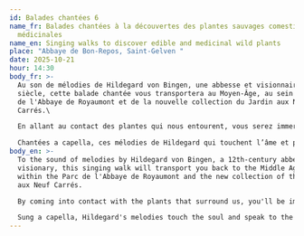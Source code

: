 ```yaml
---
id: Balades chantées 6
name_fr: Balades chantées à la découvertes des plantes sauvages comestibles et
  médicinales
name_en: Singing walks to discover edible and medicinal wild plants
place: "Abbaye de Bon-Repos, Saint-Gelven "
date: 2025-10-21
hour: 14:30
body_fr: >-
  Au son de mélodies de Hildegard von Bingen, une abbesse et visionnaire du XIIè
  siècle, cette balade chantée vous transportera au Moyen-Âge, au sein du Parc
  de l'Abbaye de Royaumont et de la nouvelle collection du Jardin aux Neuf
  Carrés.\

  En allant au contact des plantes qui nous entourent, vous serez immergés dans le monde végétal et musical de Hildegard von Bingen, et vous apprendrez à découvrir avec un œil nouveau ces herbes folles que nos pieds foulent au quotidien.\

  Chantées a capella, ces mélodies de Hildegard qui touchent l’âme et parlent au cœur vous feront peut-être effleurer du bout des doigts un peu de Ciel sur la Terre.
body_en: >-
  To the sound of melodies by Hildegard von Bingen, a 12th-century abbess and
  visionary, this singing walk will transport you back to the Middle Ages,
  within the Parc de l'Abbaye de Royaumont and the new collection of the Jardin
  aux Neuf Carrés.

  By coming into contact with the plants that surround us, you'll be immersed in the plant and musical world of Hildegard von Bingen, and you'll learn to discover with new eyes the wild herbs that our feet tread on every day.

  Sung a capella, Hildegard's melodies touch the soul and speak to the heart, and you might just catch a glimpse of Heaven on Earth.
---
```

